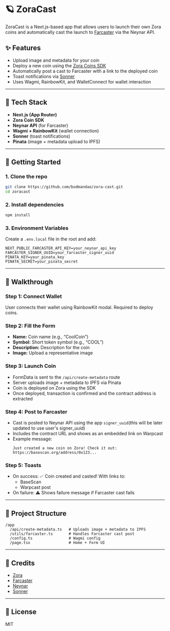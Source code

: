 
# 🪐 ZoraCast

ZoraCast is a Next.js-based app that allows users to launch their own Zora coins and automatically cast the launch to [Farcaster](https://warpcast.com) via the Neynar API.

## ✨ Features

- Upload image and metadata for your coin
- Deploy a new coin using the [Zora Coins SDK](https://docs.zora.co/docs/smart-contracts/zora-coins)
- Automatically post a cast to Farcaster with a link to the deployed coin
- Toast notifications via [Sonner](https://sonner.emilkowal.dev/)
- Uses Wagmi, RainbowKit, and WalletConnect for wallet interaction

---

## 🧪 Tech Stack

- **Next.js (App Router)**
- **Zora Coin SDK**
- **Neynar API** (for Farcaster)
- **Wagmi + RainbowKit** (wallet connection)
- **Sonner** (toast notifications)
- **Pinata** (image + metadata upload to IPFS)

---

## 🚀 Getting Started

### 1. Clone the repo

```bash
git clone https://github.com/bodmandao/zora-cast.git
cd zoracast
```

### 2. Install dependencies

```bash
npm install
```

### 3. Environment Variables

Create a `.env.local` file in the root and add:

```env
NEXT_PUBLIC_FARCASTER_API_KEY=your_neynar_api_key
FARCASTER_SIGNER_UUID=your_farcaster_signer_uuid
PINATA_KEY=your_pinata_key
PINATA_SECRET=your_pinata_secret
```

---

## 🧠 Walkthrough

### Step 1: Connect Wallet
User connects their wallet using RainbowKit modal. Required to deploy coins.

### Step 2: Fill the Form
- **Name:** Coin name (e.g., “CoolCoin”)
- **Symbol:** Short token symbol (e.g., “COOL”)
- **Description:** Description for the coin
- **Image:** Upload a representative image

### Step 3: Launch Coin
- FormData is sent to the `/api/create-metadata` route
- Server uploads image + metadata to IPFS via Pinata
- Coin is deployed on Zora using the SDK
- Once deployed, transaction is confirmed and the contract address is extracted

### Step 4: Post to Farcaster
- Cast is posted to Neynar API using the app `signer_uuid`(this will be later updated to use user's signer_uuid)
- Includes the contract URL and shows as an embedded link on Warpcast
- Example message:
  ```
  Just created a new coin on Zora! Check it out: https://basescan.org/address/0x123...
  ```

### Step 5: Toasts
- On success: ✅ Coin created and casted! With links to:
  - BaseScan
  - Warpcast post
- On failure: ⚠️ Shows failure message if Farcaster cast fails

---

## 📂 Project Structure

```
/app
  /api/create-metadata.ts   # Uploads image + metadata to IPFS
  /utils/farcaster.ts       # Handles Farcaster cast post
  /config.ts                # Wagmi config
  /page.tsx                 # Home + Form UI
```
---

## 💙 Credits

- [Zora](https://zora.co/)
- [Farcaster](https://warpcast.com/)
- [Neynar](https://docs.neynar.com/)
- [Sonner](https://sonner.emilkowal.dev/)

---


## 📄 License

MIT
```
